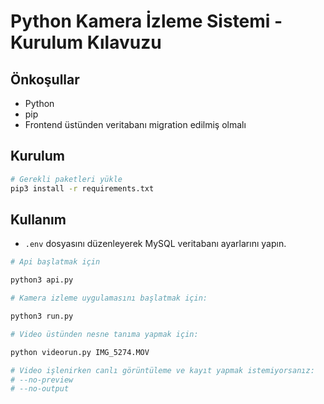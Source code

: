 # Python Kamera İzleme Sistemi - Kurulum Kılavuzu

## Önkoşullar
- Python
- pip
- Frontend üstünden veritabanı migration edilmiş olmalı

## Kurulum
```bash
# Gerekli paketleri yükle
pip3 install -r requirements.txt
```

## Kullanım
- `.env` dosyasını düzenleyerek MySQL veritabanı ayarlarını yapın.

```bash
# Api başlatmak için

python3 api.py
```

```bash
# Kamera izleme uygulamasını başlatmak için:

python3 run.py
```
```bash
# Video üstünden nesne tanıma yapmak için:

python videorun.py IMG_5274.MOV

# Video işlenirken canlı görüntüleme ve kayıt yapmak istemiyorsanız:
# --no-preview
# --no-output
```
